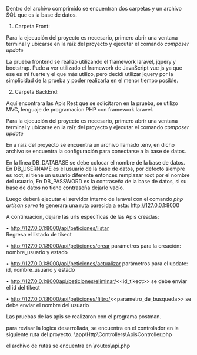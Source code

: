 Dentro del archivo comprimido se encuentran dos carpetas y un archivo SQL que es la base de datos.

1) Carpeta Front:

Para la ejecución del proyecto es necesario, primero abrir una ventana terminal y ubicarse en la raíz del proyecto y ejecutar el comando *composer update*

La prueba frontend se realizó utilizando el framework laravel, jquery y bootstrap. Pude a ver utilizado el framework de JavaScript vue js ya que ese es mi fuerte y el que más utilizo, pero decidí utilizar jquery por la simplicidad de la prueba y poder realizarla en el menor tiempo posible.

2) Carpeta BackEnd:

Aquí encontrara las Apis Rest que se solicitaron en la prueba, se utilizo MVC, lenguaje de programacion PHP con framework laravel.

Para la ejecución del proyecto es necesario, primero abrir una ventana terminal y ubicarse en la raíz del proyecto y ejecutar el comando *composer update* 

En a raíz del proyecto se encuentra un archivo llamado .env, en dicho archivo se encuentra la configuración para conectarse a la base de datos.

En la línea DB_DATABASE se debe colocar el nombre de la base de datos.
En DB_USERNAME es el usuario de la base de datos, por defecto siempre es root, si tiene un usuario diferente entonces remplazar root por el nombre del usuario,
En DB_PASSWORD es la contraseña de la base de datos, si su base de datos no tiene contraseña dejarlo vacío. 

Luego deberá ejecutar el servidor interno de laravel con el comando *php artisan serve* 
te generara una ruta parecida a esta: http://127.0.0.1:8000

A continuación, dejare las urls específicas de las Apis creadas:

•	http://127.0.0.1:8000/api/peticiones/listar  
  Regresa el listado de tikect

•	http://127.0.0.1:8000/api/peticiones/crear
parámetros para la creación: nombre_usuario y estado
 
•	 http://127.0.0.1:8000/api/peticiones/actualizar
   parámetros para el update: id, nombre_usuario y estado
   
•	http://127.0.0.1:8000api/peticiones/eliminar/<<id_tikect>>
  se debe enviar el id del tikect

•	http://127.0.0.1:8000/api/peticiones/filtro/<<parametro_de_busqueda>>
  se debe enviar el nombre del usuario
  
 Las pruebas de las apis se realizaron con el programa postman.
 
para revisar la logica desarrollada, se encuentra en el controlador en la siguiente ruta del proyecto. \app\Http\Controllers\ApisController.php

el archivo de rutas se encuentra en \routes\api.php
